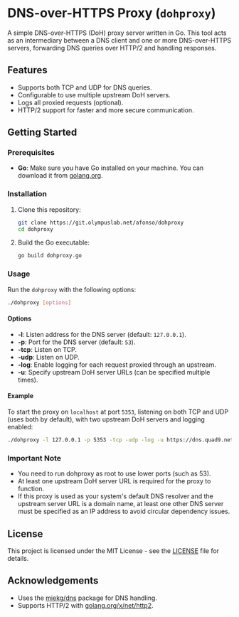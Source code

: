 # DNS-over-HTTPS Proxy (`dohproxy`)

A simple DNS-over-HTTPS (DoH) proxy server written in Go. This tool acts as an intermediary between a DNS client and one or more DNS-over-HTTPS servers, forwarding DNS queries over HTTP/2 and handling responses.

## Features

- Supports both TCP and UDP for DNS queries.
- Configurable to use multiple upstream DoH servers.
- Logs all proxied requests (optional).
- HTTP/2 support for faster and more secure communication.

## Getting Started

### Prerequisites

- **Go**: Make sure you have Go installed on your machine. You can download it from [golang.org](https://golang.org/dl/).

### Installation

1. Clone this repository:
    ```sh
    git clone https://git.olympuslab.net/afonso/dohproxy
    cd dohproxy
    ```

2. Build the Go executable:
    ```sh
    go build dohproxy.go
    ```

### Usage

Run the `dohproxy` with the following options:

```sh
./dohproxy [options]
```

#### Options

- **-l**: Listen address for the DNS server (default: `127.0.0.1`).
- **-p**: Port for the DNS server (default: `53`).
- **-tcp**: Listen on TCP.
- **-udp**: Listen on UDP.
- **-log**: Enable logging for each request proxied through an upstream.
- **-u**: Specify upstream DoH server URLs (can be specified multiple times).

#### Example

To start the proxy on `localhost` at port `5353`, listening on both TCP and UDP (uses both by default), with two upstream DoH servers and logging enabled:
```sh
./dohproxy -l 127.0.0.1 -p 5353 -tcp -udp -log -u https://dns.quad9.net/dns-query -u https://1.1.1.1/dns-query
```


### Important Note

- You need to run dohproxy as root to use lower ports (such as 53).
- At least one upstream DoH server URL is required for the proxy to function.
- If this proxy is used as your system's default DNS resolver and the upstream server URL is a domain name, at least one other DNS server must be specified as an IP address to avoid circular dependency issues.

## License

This project is licensed under the MIT License - see the [LICENSE](LICENSE) file for details.

## Acknowledgements

- Uses the [miekg/dns](https://github.com/miekg/dns) package for DNS handling.
- Supports HTTP/2 with [golang.org/x/net/http2](https://pkg.go.dev/golang.org/x/net/http2).
